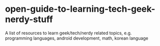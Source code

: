 # open-guide-to-learning-tech-geek-nerdy-stuff
A list of resources to learn geek/tech/nerdy related topics, e.g. programming languages, android development, math, korean language
